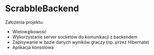 # ScrabbleBackend
Założenia projektu:
- Wielowątkowość
- Wykorzystanie server socketów do komunikacji z backendem
- Zapisywanie w bazie danych wyników graczy (np. przez Hibernate)
- Aplikacja konsolowa
